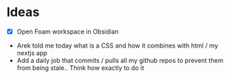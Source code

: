 # Ideas

- [x] Open Foam workspace in Obsidian
- Arek told me today what is a CSS and how it combines with html / my nextjs app
- Add a daily job that commits / pulls all my github repos to prevent them from being stale.. Think how exactly to do it

